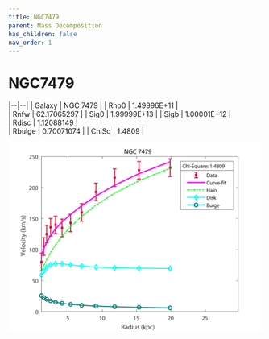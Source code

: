 ```yaml
---
title: NGC7479
parent: Mass Decomposition
has_children: false
nav_order: 1
---
```


# NGC7479

|--|--|
| Galaxy    | NGC 7479	 |
| Rho0     |	1.49996E+11		   |   
| Rnfw  | 62.17065297		  |
| Sig0     | 1.99999E+13		 |
| Sigb     | 1.00001E+12		|  
| Rdisc  | 1.12088149		|   
| Rbulge      | 0.70071074	 | 
| ChiSq | 1.4809 |

![](/assets/plot/NGC7479.jpg)
